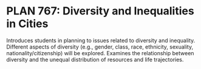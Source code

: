 # PLAN 767: Diversity and Inequalities in Cities

Introduces students in planning to issues related to diversity and inequality. Different aspects of diversity (e.g., gender, class, race, ethnicity, sexuality, nationality/citizenship) will be explored. Examines the relationship between diversity and the unequal distribution of resources and life trajectories.
